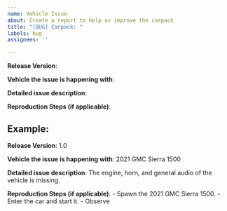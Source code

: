 ```yaml
---
name: Vehicle Issue
about: Create a report to help us improve the carpack
title: "[BUG] Carpack: "
labels: bug
assignees: ''

---
```


**Release Version**:

**Vehicle the issue is happening with**:

**Detailed issue description**:

**Reproduction Steps (if applicable)**:

## Example:

**Release Version**: 1.0

**Vehicle the issue is happening with**: 2021 GMC Sierra 1500

**Detailed issue description**: The engine, horn, and general audio of the vehicle is missing. 

**Reproduction Steps (if applicable)**: - Spawn the 2021 GMC Sierra 1500. - Enter the car and start it. - Observe
